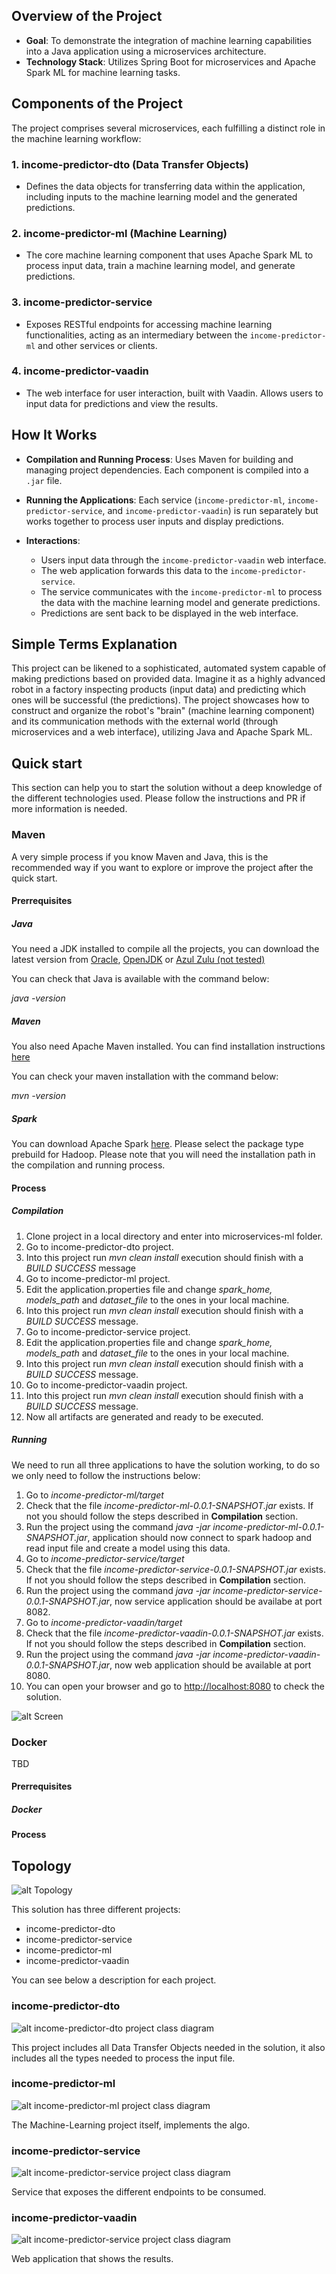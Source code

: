 
## Overview of the Project

- **Goal**: To demonstrate the integration of machine learning capabilities into a Java application using a microservices architecture.
- **Technology Stack**: Utilizes Spring Boot for microservices and Apache Spark ML for machine learning tasks.

## Components of the Project

The project comprises several microservices, each fulfilling a distinct role in the machine learning workflow:

### 1. income-predictor-dto (Data Transfer Objects)

- Defines the data objects for transferring data within the application, including inputs to the machine learning model and the generated predictions.

### 2. income-predictor-ml (Machine Learning)

- The core machine learning component that uses Apache Spark ML to process input data, train a machine learning model, and generate predictions.

### 3. income-predictor-service

- Exposes RESTful endpoints for accessing machine learning functionalities, acting as an intermediary between the `income-predictor-ml` and other services or clients.

### 4. income-predictor-vaadin

- The web interface for user interaction, built with Vaadin. Allows users to input data for predictions and view the results.

## How It Works

- **Compilation and Running Process**: Uses Maven for building and managing project dependencies. Each component is compiled into a `.jar` file.

- **Running the Applications**: Each service (`income-predictor-ml`, `income-predictor-service`, and `income-predictor-vaadin`) is run separately but works together to process user inputs and display predictions.

- **Interactions**:
  - Users input data through the `income-predictor-vaadin` web interface.
  - The web application forwards this data to the `income-predictor-service`.
  - The service communicates with the `income-predictor-ml` to process the data with the machine learning model and generate predictions.
  - Predictions are sent back to be displayed in the web interface.

## Simple Terms Explanation

This project can be likened to a sophisticated, automated system capable of making predictions based on provided data. Imagine it as a highly advanced robot in a factory inspecting products (input data) and predicting which ones will be successful (the predictions). The project showcases how to construct and organize the robot's "brain" (machine learning component) and its communication methods with the external world (through microservices and a web interface), utilizing Java and Apache Spark ML.


## Quick start

This section can help you to start the solution without a deep knowledge of the different technologies used. Please follow the instructions and PR if more information is needed.

### Maven

A very simple process if you know Maven and Java, this is the recommended way if you want to explore or improve the project after the quick start.

#### Prerrequisites

##### Java

You need a JDK installed to compile all the projects, you can download the latest version from [Oracle](http://www.oracle.com/technetwork/java/javase/downloads/jdk8-downloads-2133151.html), [OpenJDK](http://openjdk.java.net/install/) or [Azul Zulu (not tested)](https://www.azul.com/downloads/zulu/)

You can check that Java is available with the command below:

_java -version_

##### Maven

You also need Apache Maven installed. You can find installation instructions [here](https://maven.apache.org/download.cgi)

You can check your maven installation with the command below:

_mvn -version_

##### Spark

You can download Apache Spark [here](https://spark.apache.org/downloads.html). Please select the package type prebuild for Hadoop. Please note that you will need the installation path in the compilation and running process.

#### Process

##### Compilation

1. Clone project in a local directory and enter into microservices-ml folder.
2. Go to income-predictor-dto project.
3. Into this project run _mvn clean install_ execution should finish with a _BUILD SUCCESS_ message
4. Go to income-predictor-ml project.
5. Edit the application.properties file and change _spark_home, models_path_ and _dataset_file_ to the ones in your local machine.
6. Into this project run _mvn clean install_ execution should finish with a _BUILD SUCCESS_ message.
7. Go to income-predictor-service project.
8. Edit the application.properties file and change _spark_home, models_path_ and _dataset_file_ to the ones in your local machine.
9. Into this project run _mvn clean install_ execution should finish with a _BUILD SUCCESS_ message.
10. Go to income-predictor-vaadin project.
11. Into this project run _mvn clean install_ execution should finish with a _BUILD SUCCESS_ message.
12. Now all artifacts are generated and ready to be executed.

##### Running

We need to run all three applications to have the solution working, to do so we only need to follow the instructions below:

1. Go to _income-predictor-ml/target_
1. Check that the file _income-predictor-ml-0.0.1-SNAPSHOT.jar_ exists. If not you should follow the steps described in __Compilation__ section.
1. Run the project using the command _java -jar income-predictor-ml-0.0.1-SNAPSHOT.jar_, application should now connect to spark hadoop and read input file and create a model using this data.
1. Go to _income-predictor-service/target_
1. Check that the file _income-predictor-service-0.0.1-SNAPSHOT.jar_ exists. If not you should follow the steps described in __Compilation__ section.
1. Run the project using the command _java -jar income-predictor-service-0.0.1-SNAPSHOT.jar_, now service application should be availabe at port 8082.
1. Go to _income-predictor-vaadin/target_
1. Check that the file _income-predictor-vaadin-0.0.1-SNAPSHOT.jar_ exists. If not you should follow the steps described in __Compilation__ section.
1. Run the project using the command _java -jar income-predictor-vaadin-0.0.1-SNAPSHOT.jar_, now web application should be available at port 8080.
1. You can open your browser and go to [http://localhost:8080](http://localhost:8080) to check the solution.

![alt Screen](https://github.com/oscuroweb/microservices-ml/blob/master/images/Capture.png)

### Docker

TBD

#### Prerrequisites

##### Docker

#### Process

## Topology

![alt Topology](https://github.com/oscuroweb/microservices-ml/blob/master/images/Topology.png)

This solution has three different projects:

- income-predictor-dto
- income-predictor-service
- income-predictor-ml
- income-predictor-vaadin

You can see below a description for each project.

### income-predictor-dto

![alt income-predictor-dto project class diagram](https://github.com/oscuroweb/microservices-ml/blob/master/images/DTO-Diagram.png)

This project includes all Data Transfer Objects needed in the solution, it also includes all the types needed to process the input file.

### income-predictor-ml

![alt income-predictor-ml project class diagram](https://github.com/oscuroweb/microservices-ml/blob/master/images/ML-Diagram.png)

The Machine-Learning project itself, implements the algo.

### income-predictor-service

![alt income-predictor-service project class diagram](https://github.com/oscuroweb/microservices-ml/blob/master/images/Service-Diagram.png)

Service that exposes the different endpoints to be consumed.

### income-predictor-vaadin

![alt income-predictor-service project class diagram](https://github.com/oscuroweb/microservices-ml/blob/master/images/Vaadin-Diagram.png)

Web application that shows the results.



